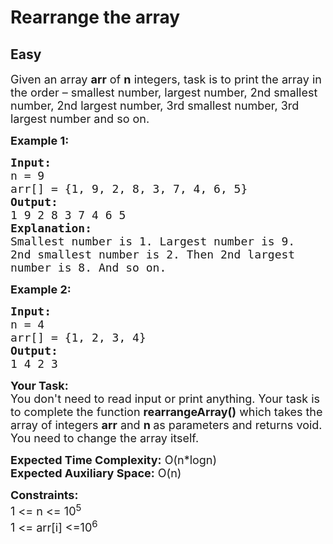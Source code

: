 # Rearrange the array
## Easy
<div class="problem-statement">
                <p></p><p><span style="font-size:18px">Given an array <strong>arr</strong>&nbsp;of <strong>n</strong> integers, task is to print the array in the order – smallest number, largest number, 2nd smallest number, 2nd largest number, 3rd smallest number, 3rd largest number and so on.</span></p>

<p><span style="font-size:18px"><strong>Example 1:</strong></span></p>

<pre><span style="font-size:18px"><strong>Input:
</strong>n = 9
arr[] = {1, 9, 2, 8, 3, 7, 4, 6, 5}
<strong>Output:
</strong>1 9 2 8 3 7 4 6 5
<strong>Explanation:
</strong>Smallest number is 1. Largest number is 9. 
2nd smallest number is 2. Then 2nd largest
number is 8. And so on.
</span></pre>

<p><span style="font-size:18px"><strong>Example 2:</strong></span></p>

<pre><span style="font-size:18px"><strong>Input:
</strong>n = 4
arr[] = {1, 2, 3, 4}
<strong>Output:
</strong>1 4 2 3
</span></pre>

<p><span style="font-size:18px"><strong>Your Task:</strong><br>
You don't need to read input or print anything. Your task is to complete the function&nbsp;<strong>rearrangeArray()</strong>&nbsp;which takes the array of integers&nbsp;<strong>arr</strong>&nbsp;and&nbsp;<strong>n&nbsp;</strong>as parameters and returns void. You need to change the array itself.</span></p>

<p><span style="font-size:18px"><strong>Expected Time Complexity:</strong>&nbsp;O(n*logn)<br>
<strong>Expected Auxiliary Space:</strong>&nbsp;O(n)</span></p>

<p><span style="font-size:18px"><strong>Constraints:&nbsp;</strong><br>
1 &lt;= n&nbsp;&lt;= 10<sup>5</sup><br>
1 &lt;= arr[i] &lt;=10<sup>6</sup></span></p>

<p>&nbsp;</p>
 <p></p>
            </div>
